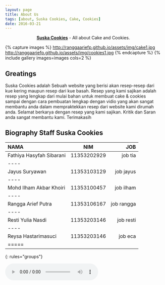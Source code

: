 ```yaml
---
layout: page
title: About Us
tags: [about, Suska Cookies, Cake, Cookies]
date: 2016-03-21
---
```

    
<center><a href="https://www.facebook.com/suskacookies"><b>Suska Cookies</b></a> - All about Cake and Cookies.</center>


{% capture images %}
    http://ranggaariefp.github.io/assets/img/cake1.jpg
    http://ranggaariefp.github.io/assets/img/cookies1.jpg
{% endcapture %}
{% include gallery images=images cols=2 %}

## Greatings
Suska Cookies adalah Sebuah website yang berisi akan resep-resep dari kue kering maupun resep dari kue basah. Resep yang kami sajikan adalah resep yang lengkap dari mulai bahan untuk membuat cake & cookies sampai dengan cara pembuatan lengkap dengan vidio yang akan sangat membantu anda dalam mempraktekkan resep dari website kami dirumah anda. Selamat berkarya dengan resep yang kami sajikan. Kritik dan Saran anda sangat membantu kami. Terimakasih


## Biography Staff Suska Cookies

| NAMA | NIM | JOB |
|:--------|:-------:|--------:|
| Fathiya Hasyfah Sibarani   | 11353202929   | job tia   |
|----
| Jayus Suryawan   | 11353103129   | job jayus   |
|----
| Mohd Ilham Akbar Khoiri   | 11353100457   | job ilham   |
|----
| Rangga Arief Putra   | 11353106167   | job rangga   |
|----
| Resti Yulia Nasdi   | 11353203146   | job resti   |
|----
| Reysa Hastarimasuci   | 11353203146   | job eca   |
|=====
{: rules="groups"}


<audio controls> 
<source src="http://ranggaariefp.github.io/sungha jung - you belong with me.ogg" type="audio/ogg"> 
<source src="http://ranggaariefp.github.io/sungha jung - you belong with me.ogg" type="audio/ogg"> 
</audio>
